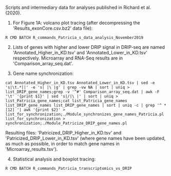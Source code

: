 Scripts and intermediary data for analyses published in Richard et al. (2020).

1. For Figure 1A: volcano plot tracing (after decompressing the 'Results_exonCore.csv.bz2' data file):

``R CMD BATCH R_commands_Patricia_s_data_analysis_November2019``


2. Lists of genes with higher and lower DRIP signal in DRIP-seq are named 'Annotated_Higher_in_KD.tsv' and 'Annotated_Lower_in_KD.tsv' respectively. Microarray and RNA-Seq results are in 'Comparison_array_seq.dat'.

3. Gene name synchronization:

``cat Annotated_Higher_in_KD.tsv Annotated_Lower_in_KD.tsv | sed -e 's|\t.*||' -e 's| |\
|g' | grep -vw NA | sort | uniq > list_DRIP_gene_names;grep -v '^#' Comparison_array_seq.dat | awk -F '\t' '{print $1}' | sed 's|/|\
|' | sort | uniq > list_Patricia_gene_names;cat list_Patricia_gene_names list_DRIP_gene_names list_DRIP_gene_names | sort | uniq -c | grep '^ *[12] '| awk '{print $2}' > list_for_synchronization;./Module_synchronizes_gene_names_Patricia.pl list_for_synchronization > synchronization;./Module_Patricize_DRIP_gene_names.pl``

Resulting files: 'Patricized_DRIP_Higher_in_KD.tsv' and 'Patricized_DRIP_Lower_in_KD.tsv' (where gene names have been updated, as much as possible, in order to match gene names in 'Microarray_results.tsv').

4. Statistical analysis and boxplot tracing:

``R CMD BATCH R_commands_Patricia_transcriptomics_vs_DRIP``
